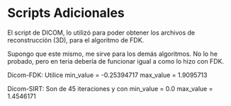 # Scripts Adicionales

El script de DICOM, lo utilizó para poder obtener los archivos de reconstrucción (3D),
para el algoritmo de FDK.

Supongo que este mismo, me sirve para los demás algoritmos. No lo he probado, pero en teria
debería de funcionar igual a como lo hizo con FDK.

Dicom-FDK: Utilice min_value = -0.25394717 max_value = 1.9095713

Dicom-SIRT: Son de 45 iteraciones y con min_value = 0.0 max_value = 1.4546171

